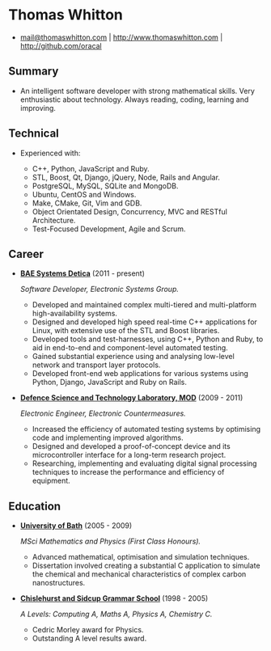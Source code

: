 Thomas Whitton
==============

*   <mail@thomaswhitton.com>
 | <http://www.thomaswhitton.com>
 | <http://github.com/oracal>


Summary
-------

*   An intelligent software developer with strong mathematical skills. Very enthusiastic about technology. Always reading, coding, learning and improving.


Technical
---------

*   Experienced with:

    -   C++, Python, JavaScript and Ruby.
    -   STL, Boost, Qt, Django, jQuery, Node, Rails and Angular.
    -   PostgreSQL, MySQL, SQLite and MongoDB.
    -   Ubuntu, CentOS and Windows.
    -   Make, CMake, Git, Vim and GDB.
    -   Object Orientated Design, Concurrency, MVC and RESTful Architecture.
    -   Test-Focused Development, Agile and Scrum.


Career
------

*   **[BAE Systems Detica](http://baesystemsdetica.com)** (2011 - present)

    *Software Developer, Electronic Systems Group.*

    -   Developed and maintained complex multi-tiered and multi-platform high-availability systems.
    -   Designed and developed high speed real-time C++ applications for Linux, with extensive use of the STL and Boost libraries.
    -   Developed  tools and test-harnesses, using C++, Python and Ruby, to aid in end-to-end and component-level automated testing.
    -   Gained substantial experience using and analysing low-level network and transport layer protocols.
    -   Developed front-end web applications for various systems using Python, Django, JavaScript and Ruby on Rails.

*   **[Defence Science and Technology Laboratory, MOD](https://www.dstl.gov.uk)** (2009 - 2011)

    *Electronic Engineer, Electronic Countermeasures.*

    -   Increased the efficiency of automated testing systems by optimising code and implementing improved algorithms.
    -   Designed and developed a proof-of-concept device and its microcontroller interface for a long-term research project.
    -   Researching, implementing and evaluating digital signal processing techniques to increase the performance and efficiency of equipment.


Education
---------

*   **[University of Bath](http://www.bath.ac.uk)** (2005 - 2009)

    *MSci Mathematics and Physics (First Class Honours).*

    -   Advanced mathematical, optimisation and simulation techniques.
    -   Dissertation involved creating a substantial C application to simulate the chemical and mechanical characteristics of complex carbon nanostructures.

*  **[Chislehurst and Sidcup Grammar School](http://www.csgrammar.com)** (1998 - 2005)

    *A Levels: Computing A, Maths A, Physics A, Chemistry C.*

    -   Cedric Morley award for Physics.
    -   Outstanding A level results award.
